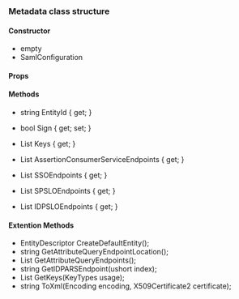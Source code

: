 ### Metadata class structure



#### Constructor

- empty
- SamlConfiguration


#### Props




#### Methods

- string EntityId { get; }
- bool Sign { get; set; }
- List<KeyDescriptor> Keys { get; }


- List<IdentityProviderEndpoint> AssertionConsumerServiceEndpoints { get; }
- List<IdentityProviderEndpoint> SSOEndpoints { get; }
- List<IdentityProviderEndpoint> SPSLOEndpoints { get; }
- List<IdentityProviderEndpoint> IDPSLOEndpoints { get; }


#### Extention Methods

-  EntityDescriptor CreateDefaultEntity();
-  string GetAttributeQueryEndpointLocation();
-  List<Endpoint> GetAttributeQueryEndpoints();
-  string GetIDPARSEndpoint(ushort index);
-  List<KeyDescriptor> GetKeys(KeyTypes usage);
-  string ToXml(Encoding encoding, X509Certificate2 certificate);